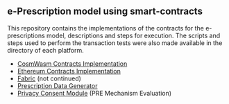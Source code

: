 ## e-Prescription model using smart-contracts

This repository contains the implementations of the contracts for the e-prescriptions model, descriptions and steps for execution. The scripts and steps used to perform the transaction tests were also made available in the directory of each platform.

 - [CosmWasm Contracts Implementation](https://github.com/rodrigodg1/e-prescription/tree/master/CosmWasm)
 - [Ethereum Contracts Implementation](https://github.com/rodrigodg1/e-prescription/tree/master/Ethereum)
- [Fabric](https://github.com/rodrigodg1/e-prescription/tree/master/Hyperledger-Fabric) (not continued)
- [Prescription Data Generator](https://github.com/rodrigodg1/e-prescription/tree/master/prescription-data-generator)
- [Privacy Consent Module](https://github.com/rodrigodg1/e-prescription/tree/master/privacy-consent) (PRE Mechanism Evaluation)

